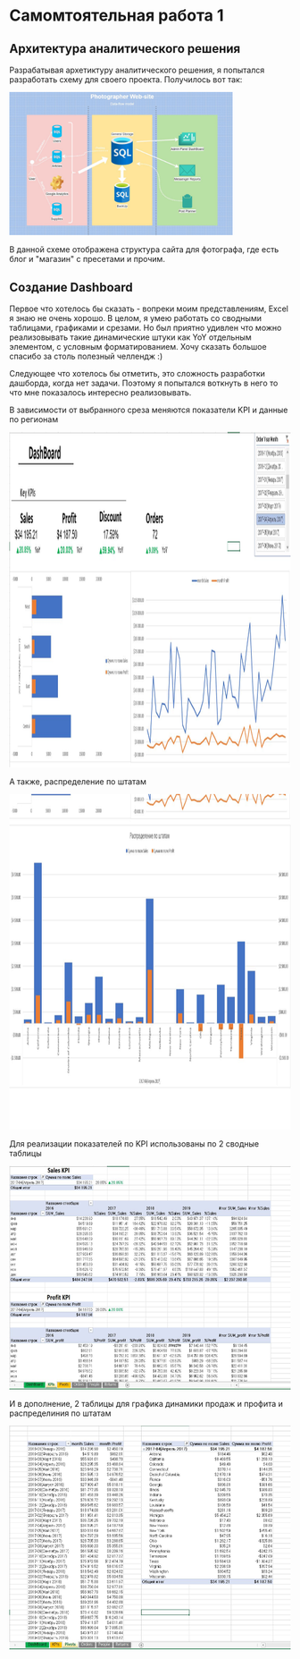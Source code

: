 # Самомтоятельная работа 1

## Архитектура аналитического решения

Разрабатывая архетиктуру аналитического решения, я попытался разработать схему для своего проекта.
Получилось вот так:

<img src="./img/model.jpg" alt="Data-Flow" width="400"/><br>

В данной схеме отображена структура сайта для фотографа, где есть блог и "магазин" с пресетами и прочим.

## Создание Dashboard

Первое что хотелось бы сказать - вопреки моим представлениям, Excel я знаю не очень хорошо. В целом, я умею работать со сводными таблицами, графиками и срезами. Но был приятно удивлен что можно реализовывать такие динамические штуки как YoY отдельным элементом, с условным форматированием.
Хочу сказать большое спасибо за столь полезный челлендж :)

Следующее что хотелось бы отметить, это сложность разработки дашборда, когда нет задачи. Поэтому я попытался воткнуть в него то что мне показалось интересно реализовывать.

В зависимости от выбранного среза меняются показатели KPI и данные по регионам

<img src="./img/dashboard01.jpg" alt="Dashboard01" height="600"/><br>

А также, распределение по штатам

<img src="./img/dashboard02.jpg" alt="Dashboard02" height="600"/><br>

Для реализации показателей по KPI использованы по 2 сводные таблицы

<img src="./img/KPIs01.jpg" alt="KPIs01" height="400"/><br>

И в дополнение, 2 таблицы для графика динамики продаж и профита и распределиния по штатам

<img src="./img/pivots01.jpg" alt="pivot01" height="400"/><br>
